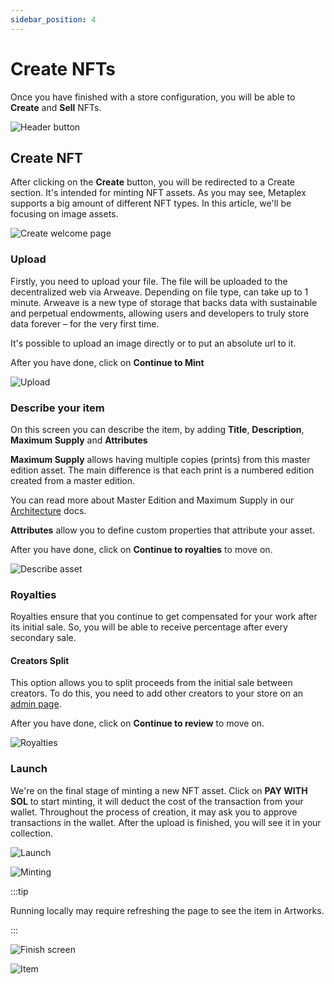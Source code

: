 ```yaml
---
sidebar_position: 4
---
```


# Create NFTs

Once you have finished with a store configuration, you will be able to **Create** and **Sell** NFTs.

![Header button](/img/mint-sell/intro.gif)

## Create NFT

After clicking on the **Create** button, you will be redirected to a Create section. It's intended for minting NFT assets.
As you may see, Metaplex supports a big amount of different NFT types. In this article, we'll be focusing on image assets.

![Create welcome page](/img/mint-sell/create-welcome.png)

### Upload

Firstly, you need to upload your file. The file will be uploaded to the decentralized web via Arweave. Depending on file type, can take up to 1 minute. Arweave is a new type of storage that backs data with sustainable and perpetual endowments, allowing users and developers to truly store data forever – for the very first time.

It's possible to upload an image directly or to put an absolute url to it.

After you have done, click on **Continue to Mint**

![Upload](/img/mint-sell/upload.png)

### Describe your item

On this screen you can describe the item, by adding **Title**, **Description**, **Maximum Supply** and **Attributes**

**Maximum Supply** allows having multiple copies (prints) from this master edition asset. The main difference is that each print is a numbered edition created from a master edition.

You can read more about Master Edition and Maximum Supply in our [Architecture](../architecture/deep_dive/overview.md) docs.

**Attributes** allow you to define custom properties that attribute your asset.

After you have done, click on **Continue to royalties** to move on.

![Describe asset](/img/mint-sell/describe-asset.png)

### Royalties

Royalties ensure that you continue to get compensated for your work after its initial sale. So, you will be able to receive percentage after every secondary sale.

#### Creators Split

This option allows you to split proceeds from the initial sale between creators. To do this, you need to add other creators to your store on an [admin page](http://localhost:3000/#/admin).

After you have done, click on **Continue to review** to move on.

![Royalties](/img/mint-sell/royalties.png)

### Launch

We're on the final stage of minting a new NFT asset. Click on **PAY WITH SOL** to start minting, it will deduct the cost of the transaction from your wallet. Throughout the process of creation, it may ask you to approve transactions in the wallet. After the upload is finished, you will see it in your collection.

![Launch](/img/mint-sell/launch.png)

![Minting](/img/mint-sell/upload.gif)

:::tip

Running locally may require refreshing the page to see the item in Artworks.

:::

![Finish screen](/img/mint-sell/finish.png)

![Item](/img/mint-sell/item.png)
